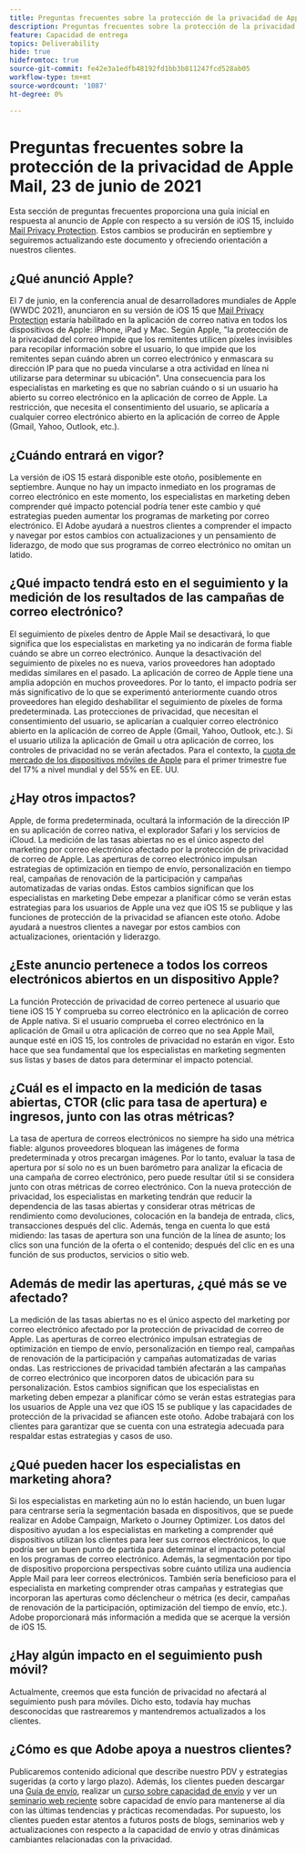 ```yaml
---
title: Preguntas frecuentes sobre la protección de la privacidad de Apple Mail, 23 de junio de 2021
description: Preguntas frecuentes sobre la protección de la privacidad de Apple Mail, 23 de junio de 2021
feature: Capacidad de entrega
topics: Deliverability
hide: true
hidefromtoc: true
source-git-commit: fe42e3a1edfb48192fd1bb3b811247fcd528ab05
workflow-type: tm+mt
source-wordcount: '1087'
ht-degree: 0%

---
```


# Preguntas frecuentes sobre la protección de la privacidad de Apple Mail, 23 de junio de 2021

Esta sección de preguntas frecuentes proporciona una guía inicial en respuesta al anuncio de Apple con respecto a su versión de iOS 15, incluido [Mail Privacy Protection](https://www.apple.com/newsroom/2021/06/apple-advances-its-privacy-leadership-with-ios-15-ipados-15-macos-monterey-and-watchos-8/). Estos cambios se producirán en septiembre y seguiremos actualizando este documento y ofreciendo orientación a nuestros clientes.

## ¿Qué anunció Apple?

El 7 de junio, en la conferencia anual de desarrolladores mundiales de Apple (WWDC 2021), anunciaron en su versión de iOS 15 que [Mail Privacy Protection](https://www.apple.com/newsroom/2021/06/apple-advances-its-privacy-leadership-with-ios-15-ipados-15-macos-monterey-and-watchos-8/) estaría habilitado en la aplicación de correo nativa en todos los dispositivos de Apple: iPhone, iPad y Mac. Según Apple, &quot;la protección de la privacidad del correo impide que los remitentes utilicen píxeles invisibles para recopilar información sobre el usuario, lo que impide que los remitentes sepan cuándo abren un correo electrónico y enmascara su dirección IP para que no pueda vincularse a otra actividad en línea ni utilizarse para determinar su ubicación&quot;. Una consecuencia para los especialistas en marketing es que no sabrían cuándo o si un usuario ha abierto su correo electrónico en la aplicación de correo de Apple. La restricción, que necesita el consentimiento del usuario, se aplicaría a cualquier correo electrónico abierto en la aplicación de correo de Apple (Gmail, Yahoo, Outlook, etc.).

## ¿Cuándo entrará en vigor?

La versión de iOS 15 estará disponible este otoño, posiblemente en septiembre. Aunque no hay un impacto inmediato en los programas de correo electrónico en este momento, los especialistas en marketing deben comprender qué impacto potencial podría tener este cambio y qué estrategias pueden aumentar los programas de marketing por correo electrónico. El Adobe ayudará a nuestros clientes a comprender el impacto y navegar por estos cambios con actualizaciones y un pensamiento de liderazgo, de modo que sus programas de correo electrónico no omitan un latido.

## ¿Qué impacto tendrá esto en el seguimiento y la medición de los resultados de las campañas de correo electrónico?

El seguimiento de píxeles dentro de Apple Mail se desactivará, lo que significa que los especialistas en marketing ya no indicarán de forma fiable cuándo se abre un correo electrónico. Aunque la desactivación del seguimiento de píxeles no es nueva, varios proveedores han adoptado medidas similares en el pasado. La aplicación de correo de Apple tiene una amplia adopción en muchos proveedores. Por lo tanto, el impacto podría ser más significativo de lo que se experimentó anteriormente cuando otros proveedores han elegido deshabilitar el seguimiento de píxeles de forma predeterminada. Las protecciones de privacidad, que necesitan el consentimiento del usuario, se aplicarían a cualquier correo electrónico abierto en la aplicación de correo de Apple (Gmail, Yahoo, Outlook, etc.). Si el usuario utiliza la aplicación de Gmail u otra aplicación de correo, los controles de privacidad no se verán afectados. Para el contexto, la [cuota de mercado de los dispositivos móviles de Apple](https://www.counterpointresearch.com/global-smartphone-share/) para el primer trimestre fue del 17% a nivel mundial y del 55% en EE. UU.

## ¿Hay otros impactos?

Apple, de forma predeterminada, ocultará la información de la dirección IP en su aplicación de correo nativa, el explorador Safari y los servicios de iCloud. La medición de las tasas abiertas no es el único aspecto del marketing por correo electrónico afectado por la protección de privacidad de correo de Apple. Las aperturas de correo electrónico impulsan estrategias de optimización en tiempo de envío, personalización en tiempo real, campañas de renovación de la participación y campañas automatizadas de varias ondas. Estos cambios significan que los especialistas en marketing
Debe empezar a planificar cómo se verán estas estrategias para los usuarios de Apple una vez que iOS 15 se publique y las funciones de protección de la privacidad se afiancen este otoño. Adobe ayudará a nuestros clientes a navegar por estos cambios con actualizaciones, orientación y liderazgo.

## ¿Este anuncio pertenece a todos los correos electrónicos abiertos en un dispositivo Apple?

La función Protección de privacidad de correo pertenece al usuario que tiene iOS 15 Y comprueba su correo electrónico en la aplicación de correo de Apple nativa. Si el usuario comprueba el correo electrónico en la aplicación de Gmail u otra aplicación de correo que no sea Apple Mail, aunque esté en iOS 15, los controles de privacidad no estarán en vigor. Esto hace que sea fundamental que los especialistas en marketing segmenten sus listas y bases de datos para determinar el impacto potencial.

## ¿Cuál es el impacto en la medición de tasas abiertas, CTOR (clic para tasa de apertura) e ingresos, junto con las otras métricas?

La tasa de apertura de correos electrónicos no siempre ha sido una métrica fiable: algunos proveedores bloquean las imágenes de forma predeterminada y otros precargan imágenes. Por lo tanto, evaluar la tasa de apertura por sí solo no es un buen barómetro para analizar la eficacia de una campaña de correo electrónico, pero puede resultar útil si se considera junto con otras métricas de correo electrónico. Con la nueva protección de privacidad, los especialistas en marketing tendrán que reducir la dependencia de las tasas abiertas y considerar otras métricas de rendimiento como devoluciones, colocación en la bandeja de entrada, clics, transacciones después del clic. Además, tenga en cuenta lo que está midiendo: las tasas de apertura son una función de la línea de asunto; los clics son una función de la oferta o el contenido; después del clic en es una función de sus productos, servicios o sitio web.

## Además de medir las aperturas, ¿qué más se ve afectado?

La medición de las tasas abiertas no es el único aspecto del marketing por correo electrónico afectado por la protección de privacidad de correo de Apple. Las aperturas de correo electrónico impulsan estrategias de optimización en tiempo de envío, personalización en tiempo real, campañas de renovación de la participación y campañas automatizadas de varias ondas. Las restricciones de privacidad también afectarán a las campañas de correo electrónico que incorporen datos de ubicación para su personalización. Estos cambios significan que los especialistas en marketing deben empezar a planificar cómo se verán estas estrategias para los usuarios de Apple una vez que iOS 15 se publique y las capacidades de protección de la privacidad se afiancen este otoño. Adobe trabajará con los clientes para garantizar que se cuenta con una estrategia adecuada para respaldar estas estrategias y casos de uso.

## ¿Qué pueden hacer los especialistas en marketing ahora?

Si los especialistas en marketing aún no lo están haciendo, un buen lugar para centrarse sería la segmentación basada en dispositivos, que se puede realizar en Adobe Campaign, Marketo o Journey Optimizer. Los datos del dispositivo ayudan a los especialistas en marketing a comprender qué dispositivos utilizan los clientes para leer sus correos electrónicos, lo que podría ser un buen punto de partida para determinar el impacto potencial en los programas de correo electrónico. Además, la segmentación por tipo de dispositivo proporciona perspectivas sobre cuánto utiliza una audiencia Apple Mail para leer correos electrónicos. También sería beneficioso para el especialista en marketing comprender otras campañas y estrategias que incorporan las aperturas como déclencheur o métrica (es decir, campañas de renovación de la participación, optimización del tiempo de envío, etc.). Adobe proporcionará más información a medida que se acerque la versión de iOS 15.

## ¿Hay algún impacto en el seguimiento push móvil?

Actualmente, creemos que esta función de privacidad no afectará al seguimiento push para móviles. Dicho esto, todavía hay muchas desconocidas que rastrearemos y mantendremos actualizados a los clientes.

## ¿Cómo es que Adobe apoya a nuestros clientes?

Publicaremos contenido adicional que describe nuestro PDV y estrategias sugeridas (a corto y largo plazo). Además, los clientes pueden descargar una [Guía de envío](../introduction.md), realizar un [curso sobre capacidad de envío](http://bit.ly/Deliverability-Course) y ver un [seminario web reciente](https://primetime.bluejeans.com/a2m/events/playback/29edda30-a9b8-4e4b-a460-e829c02c912a) sobre capacidad de envío para mantenerse al día con las últimas tendencias y prácticas recomendadas. Por supuesto, los clientes pueden estar atentos a futuros posts de blogs, seminarios web y actualizaciones con respecto a la capacidad de envío y otras dinámicas cambiantes relacionadas con la privacidad.
